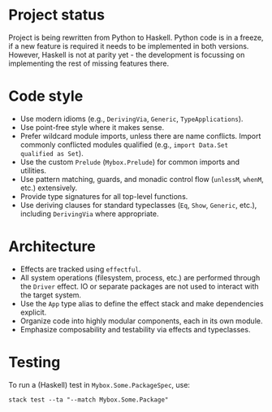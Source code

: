 # Project status

Project is being rewritten from Python to Haskell. Python code is in a freeze,
if a new feature is required it needs to be implemented in both versions.
However, Haskell is not at parity yet - the development is focussing on
implementing the rest of missing features there.

# Code style

- Use modern idioms (e.g., `DerivingVia`, `Generic`, `TypeApplications`).
- Use point-free style where it makes sense.
- Prefer wildcard module imports, unless there are name conflicts. Import
  commonly conflicted modules qualified (e.g., `import Data.Set qualified as Set`).
- Use the custom `Prelude` (`Mybox.Prelude`) for common imports and utilities.
- Use pattern matching, guards, and monadic control flow (`unlessM`, `whenM`, etc.) extensively.
- Provide type signatures for all top-level functions.
- Use deriving clauses for standard typeclasses (`Eq`, `Show`, `Generic`, etc.), including `DerivingVia` where appropriate.

# Architecture

- Effects are tracked using `effectful`.
- All system operations (filesystem, process, etc.) are performed through the
  `Driver` effect. IO or separate packages are not used to interact with the
  target system.
- Use the `App` type alias to define the effect stack and make dependencies explicit.
- Organize code into highly modular components, each in its own module.
- Emphasize composability and testability via effects and typeclasses.

# Testing

To run a (Haskell) test in `Mybox.Some.PackageSpec`, use:

```shell
stack test --ta "--match Mybox.Some.Package"
```
